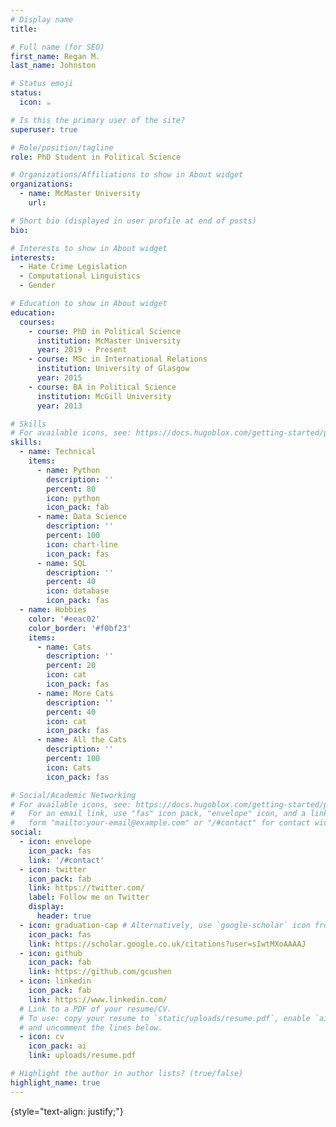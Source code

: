 ```yaml
---
# Display name
title: 

# Full name (for SEO)
first_name: Regan M. 
last_name: Johnston

# Status emoji
status:
  icon: ☕️

# Is this the primary user of the site?
superuser: true

# Role/position/tagline
role: PhD Student in Political Science

# Organizations/Affiliations to show in About widget
organizations:
  - name: McMaster University
    url: 

# Short bio (displayed in user profile at end of posts)
bio: 

# Interests to show in About widget
interests:
  - Hate Crime Legislation
  - Computational Linguistics
  - Gender

# Education to show in About widget
education:
  courses: 
    - course: PhD in Political Science
      institution: McMaster University
      year: 2019 - Present
    - course: MSc in International Relations
      institution: University of Glasgow
      year: 2015
    - course: BA in Political Science
      institution: McGill University
      year: 2013

# Skills
# For available icons, see: https://docs.hugoblox.com/getting-started/page-builder/#icons
skills:
  - name: Technical
    items:
      - name: Python
        description: ''
        percent: 80
        icon: python
        icon_pack: fab
      - name: Data Science
        description: ''
        percent: 100
        icon: chart-line
        icon_pack: fas
      - name: SQL
        description: ''
        percent: 40
        icon: database
        icon_pack: fas
  - name: Hobbies
    color: '#eeac02'
    color_border: '#f0bf23'
    items:
      - name: Cats
        description: ''
        percent: 20
        icon: cat
        icon_pack: fas
      - name: More Cats
        description: ''
        percent: 40
        icon: cat
        icon_pack: fas
      - name: All the Cats
        description: ''
        percent: 100
        icon: Cats
        icon_pack: fas

# Social/Academic Networking
# For available icons, see: https://docs.hugoblox.com/getting-started/page-builder/#icons
#   For an email link, use "fas" icon pack, "envelope" icon, and a link in the
#   form "mailto:your-email@example.com" or "/#contact" for contact widget.
social:
  - icon: envelope
    icon_pack: fas
    link: '/#contact'
  - icon: twitter
    icon_pack: fab
    link: https://twitter.com/
    label: Follow me on Twitter
    display:
      header: true
  - icon: graduation-cap # Alternatively, use `google-scholar` icon from `ai` icon pack
    icon_pack: fas
    link: https://scholar.google.co.uk/citations?user=sIwtMXoAAAAJ
  - icon: github
    icon_pack: fab
    link: https://github.com/gcushen
  - icon: linkedin
    icon_pack: fab
    link: https://www.linkedin.com/
  # Link to a PDF of your resume/CV.
  # To use: copy your resume to `static/uploads/resume.pdf`, enable `ai` icons in `params.yaml`,
  # and uncomment the lines below.
  - icon: cv
    icon_pack: ai
    link: uploads/resume.pdf

# Highlight the author in author lists? (true/false)
highlight_name: true
---
```



{style="text-align: justify;"}
